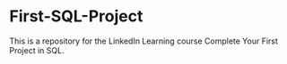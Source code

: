 # First-SQL-Project
This is a repository for the LinkedIn Learning course Complete Your First Project in SQL.
